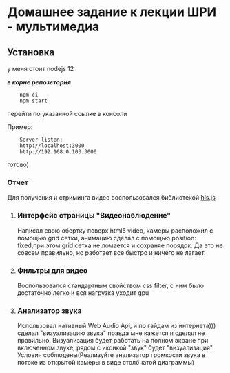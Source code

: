 # Домашнее задание к лекции ШРИ - мультимедиа

## Установка

у меня стоит nodejs 12 

***в корне репозетория***

```
    npm ci
    npm start
```

перейти по указанной ссылке в консоли

Пример: 
```
    Server listen: 
    http://localhost:3000
    http://192.168.0.103:3000
```

готово)

### Отчет 

Для получения и стриминга видео воспользовался библиотекой  [hls.js](https://github.com/video-dev/hls.js/)

1) ### Интерфейс страницы "Видеонаблюдение"

    Написал свою обертку поверх html5 video, камеры расположил с помощью grid сетки, анимацию сделал с помощью position: fixed,при этом grid сетка не ломается и сохраняе порядок. Да это не совсем правильно, но работает все быстро и ничего не лагает.

2) ### Фильтры для видео

    Воспользовался стандартным свойством css filter, с ним было достаточно легко и вся нагрузка уходит gpu

3) ### Анализатор звука

    Использовал нативный Web Audio Api, и по гайдам из интернета))) сделал "визуализацию звука" правда мне кажется  я сделал не правильно. Визуализация будет работать на полном экране при включенном звуке, рядом с иконкой "звук" будет "визуализация".
    Условия соблюдены(Реализуйте анализатор громкости звука в потоке из открытой камеры в виде столбчатой диаграммы)